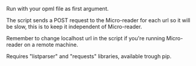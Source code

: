 Run with your opml file as first argument.

The script sends a POST request to the Micro-reader for each url so it will be slow, this is to keep it independent of Micro-reader.

Remember to change localhost url in the script if you're running Micro-reader on a remote machine.

Requires "listparser" and "requests" libraries, available trough pip.
